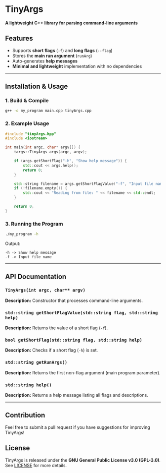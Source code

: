 # TinyArgs
**A lightweight C++ library for parsing command-line arguments**

## Features
- Supports **short flags** (`-f`) and **long flags** (`--flag`)
- Stores the **main run argument** (`runArg`)
- Auto-generates **help messages**
- **Minimal and lightweight** implementation with no dependencies

---

## Installation & Usage

### 1. Build & Compile
```sh
g++ -o my_program main.cpp tinyArgs.cpp
```

### 2. Example Usage
```cpp
#include "tinyArgs.hpp"
#include <iostream>

int main(int argc, char* argv[]) {
    targs::TinyArgs args(argc, argv);

    if (args.getShortFlag("-h", "Show help message")) {
        std::cout << args.help();
        return 0;
    }

    std::string filename = args.getShortFlagValue("-f", "Input file name");
    if (!filename.empty()) {
        std::cout << "Reading from file: " << filename << std::endl;
    }

    return 0;
}
```

### 3. Running the Program
```sh
./my_program -h
```
Output:
```
-h -> Show help message
-f -> Input file name
```

---

## API Documentation

### `TinyArgs(int argc, char** argv)`
**Description:** Constructor that processes command-line arguments.

### `std::string getShortFlagValue(std::string flag, std::string help)`
**Description:** Returns the value of a short flag (`-f`).

### `bool getShortFlag(std::string flag, std::string help)`
**Description:** Checks if a short flag (`-h`) is set.

### `std::string getRunArgs()`
**Description:** Returns the first non-flag argument (main program parameter).

### `std::string help()`
**Description:** Returns a help message listing all flags and descriptions.

---

## Contribution
Feel free to submit a pull request if you have suggestions for improving TinyArgs!

## License
TinyArgs is released under the **GNU General Public License v3.0 (GPL-3.0)**.
See [LICENSE](./LICENSE) for more details.

